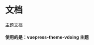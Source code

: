 # 文档
[主题文档](https://doc.klein.com/pages/a2f161/#%E7%89%B9%E6%80%A7)

#### 使用的是：vuepress-theme-vdoing 主题
